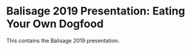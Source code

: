 # Balisage 2019 Presentation: Eating Your Own Dogfood

This contains the Balisage 2019 presentation.
